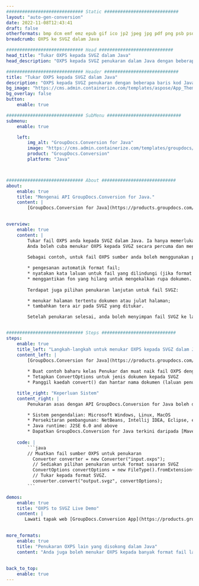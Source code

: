 ```yaml
---
############################# Static ############################
layout: "auto-gen-conversion"
date: 2022-11-08T12:43:41
draft: false
otherformats: bmp dcm emf emz epub gif ico jp2 jpeg jpg pdf png psb psd svg svgz tex tga tif tiff webp wmf wmz xps
breadcrumb: OXPS ke SVGZ dalam Java

############################# Head ############################
head_title: "Tukar OXPS kepada SVGZ dalam Java"
head_description: "OXPS kepada SVGZ penukaran dalam Java dengan beberapa baris kod. Tukar lebih 160 format fail menggunakan API penukaran dokumen GroupDocs untuk Java"

############################# Header ############################
title: "Tukar OXPS kepada SVGZ dalam Java"
description: "OXPS kepada SVGZ penukaran dengan beberapa baris kod Java."
bg_image: "https://cms.admin.containerize.com/templates/aspose/App_Themes/V3/images/bg/header1.png"
bg_overlay: false
button:
    enable: true

############################# SubMenu ############################
submenu:
    enable: true

    left:
        img_alt: "GroupDocs.Conversion for Java"
        image: "https://cms.admin.containerize.com/templates/groupdocs/images/product-logos/90x90-noborder/groupdocs-conversion-java.png"
        product: "GroupDocs.Conversion"
        platform: "Java"



############################# About ############################
about:
    enable: true
    title: "Mengenai API GroupDocs.Conversion for Java."
    content: |
        [GroupDocs.Conversion for Java](https://products.groupdocs.com/conversion/java/) ialah API penukaran format fail lanjutan untuk menukar antara imej popular dan format dokumen seperti Microsoft Office, OpenDocument, PDF, HTML, e-mel, CAD. dan banyak lagi dengan hanya beberapa baris kod. API asli secara automatik mengesan format dokumen asal dan menawarkan banyak pilihan untuk menyesuaikan dokumen yang ditukar. Bersama-sama dengan fungsi mengekstrak maklumat daripada dokumen, ia juga menyokong caching hasil penukaran ke cakera tempatan secara lalai. Walau bagaimanapun, sebarang jenis storan cache boleh disokong dengan melaksanakan antara muka yang sesuai - Amazon S3, Dropbox, Google Drive, Windows Azure, Reddis atau mana-mana yang lain.
    

overview:
    enable: true
    content: |
        Tukar fail OXPS anda kepada SVGZ dalam Java. Ia hanya memerlukan beberapa baris kod Java pada mana-mana platform pilihan anda, seperti Windows, Linux, macOS.
        Anda boleh cuba menukar OXPS kepada SVGZ secara percuma dan menilai kualiti hasil penukaran. Bersama-sama dengan skrip penukaran fail mudah, anda boleh mencuba pilihan yang lebih canggih untuk memuatkan fail sumber OXPS dan menyimpan output SVGZ. 
        
        Sebagai contoh, untuk fail OXPS sumber anda boleh menggunakan pilihan pemuatan berikut:

        * pengesanan automatik format fail;
        * nyatakan kata laluan untuk fail yang dilindungi (jika format fail menyokongnya);
        * menggantikan fon yang hilang untuk mengekalkan rupa dokumen.
        
        Terdapat juga pilihan penukaran lanjutan untuk fail SVGZ:

        * menukar halaman tertentu dokumen atau julat halaman;
        * tambahkan tera air pada SVGZ yang ditukar.

        Setelah penukaran selesai, anda boleh menyimpan fail SVGZ ke laluan fail setempat anda atau ke mana-mana storan pihak ketiga seperti FTP, Amazon S3, Google Drive, Dropbox dll. Sila ambil perhatian - untuk menukar OXPS kepada SVGZ, anda tidak perlu memasang sebarang perisian tambahan, seperti MS Office, Open Office, Adobe Acrobat Reader dsb.


############################# Steps ############################
steps:
    enable: true
    title_left: "Langkah-langkah untuk menukar OXPS kepada SVGZ dalam Java"
    content_left: |
        [GroupDocs.Conversion for Java](https://products.groupdocs.com/conversion/java/) membenarkan pembangun menukar fail OXPS kepada SVGZ dengan mudah dengan beberapa baris kod.
        
        * Buat contoh baharu kelas Penukar dan muat naik fail OXPS dengan laluan penuh
        * Tetapkan ConvertOptions untuk jenis dokumen kepada SVGZ
        * Panggil kaedah convert() dan hantar nama dokumen (laluan penuh) dan format (SVGZ) sebagai parameter

    title_right: "Keperluan Sistem"
    content_right: |
        Penukaran asas dengan API GroupDocs.Conversion for Java boleh dilakukan dengan hanya beberapa baris kod. API kami disokong pada semua platform dan sistem pengendalian utama. Sebelum melaksanakan kod di bawah, pastikan anda mempunyai prasyarat berikut dipasang pada sistem anda.

        * Sistem pengendalian: Microsoft Windows, Linux, MacOS
        * Persekitaran pembangunan: NetBeans, Intellij IDEA, Eclipse, etc.
        * Java runtime: J2SE 6.0 and above
        * Dapatkan GroupDocs.Conversion for Java terkini daripada [Maven](https://repository.groupdocs.com/webapp/#/artifacts/browse/tree/General/repo/com/groupdocs/groupdocs-conversion)
         
    code: |
        ```java    
        // Muatkan fail sumber OXPS untuk penukaran
          Converter converter = new Converter("input.oxps");
          // Sediakan pilihan penukaran untuk format sasaran SVGZ
          ConvertOptions convertOptions = new FileType().fromExtension("svgz").getConvertOptions();
          // Tukar kepada format SVGZ.
          converter.convert("output.svgz", convertOptions);
        ```

demos:
    enable: true
    title: "OXPS to SVGZ Live Demo"
    content: |
       Lawati tapak web [GroupDocs.Conversion App](https://products.groupdocs.app/conversion/family) kami dan cuba OXPS kepada SVGZ penukaran sekarang. Demo percuma mempunyai faedah berikut
          

more_formats:
    enable: true
    title: "Penukaran OXPS lain yang disokong dalam Java"
    content: "Anda juga boleh menukar OXPS kepada banyak format fail lain. Sila lihat senarai di bawah."
       
       
back_to_top:
    enable: true
---
```

